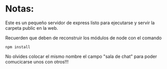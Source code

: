 # Notas:

Este es un pequeño servidor de express listo para ejecutarse y servir la carpeta public en la web.

Recuerden que deben de reconstruir los módulos de node con el comando

```
npm install
```

No olvides colocar el mismo nombre el campo "sala de chat" para poder comucicarse unos con otros!!!
